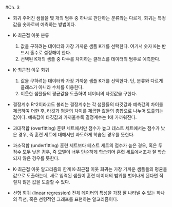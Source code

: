 #Ch. 3

+ 회귀
    주어진 샘플을 몇 개의 범주 중 하나로 판단하는 분류와는 다르게, 회귀는 특정 값을 숫자로써 예측하는 방법이다.

+ K-최근접 이웃 분류
  1. 값을 구하려는 데이터와 가장 가까운 샘플 K개를 선택한다. 여기서 숫자 K는 반드시 홀수로 설정해야 한다.
  2. 선택된 K개의 샘플 중 다수를 차지하는 클래스를 데이터의 범주로 예측한다.

+ K-최근접 이웃 회귀
  1. 값을 구하려는 데이터와 가장 가까운 샘플 K개를 선택한다. 단, 분류와 다르게 클래스가 아니라 수치를 이용한다.
  2. 이웃한 샘플들의 평균값을 도출하여 데이터의 타깃값을 구한다.

+ 결정계수
  R^2이라고도 불리는 결정계수는 각 샘플들의 타깃값과 예측값의 차이를 제곱하여 더한 후, 타깃과 평균의 차이를 제곱한 값들의 총합으로 나누어 도출되는 값이다. 예측값이 타깃값과 가까울수록 결정계수는 1에 가까워진다.

+ 과대적합 (overfitting)
  훈련 세트에서만 점수가 높고 테스트 세트에서는 점수가 낮은 경우, 즉 훈련 세트에 대해서만 과도하게 학습된 경우를 뜻한다.

+ 과소적합 (underfitting)
  훈련 세트보다 테스트 세트의 점수가 높은 경우, 혹은 두 점수 모두 낮은 경우, 즉 모델이 너무 단순하게 학습되어 훈련 세트에서조차 잘 학습되지 않은 경우를 뜻한다.

+ K-최근접 이웃 알고리즘의 한계
  K-최근접 이웃 회귀는 가장 가까운 샘플들의 평균을 값으로 도출하는데, 새로 입력된 샘플이 훈련 데이터의 범위를 벗어나게 된다면 적절치 않은 값을 도출할 수 있다.

+ 선형 회귀 (linear regression)
  전체 데이터의 특성을 가장 잘 나타낼 수 있는 하나의 직선, 혹은 선형적인 그래프를 표현하는 알고리즘이다.
  